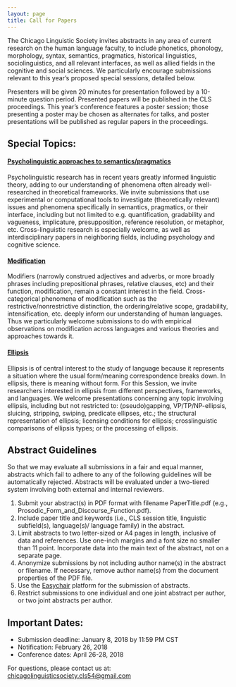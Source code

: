 ```yaml
---
layout: page
title: Call for Papers
---
```


The Chicago Linguistic Society invites abstracts in any area of current research on the human language faculty, to include phonetics, phonology, morphology, syntax, semantics, pragmatics, historical linguistics, sociolinguistics, and all relevant interfaces, as well as allied fields in the cognitive and social sciences. We particularly encourage submissions relevant to this year’s proposed special sessions, detailed below.

Presenters will be given 20 minutes for presentation followed by a 10-minute question period. Presented papers will be published in the CLS proceedings. This year’s conference features a poster session; those presenting a poster may be chosen as alternates for talks, and poster presentations will be published as regular papers in the proceedings.



## Special Topics:

#### <u>Psycholinguistic approaches to semantics/pragmatics</u>

Psycholinguistic research has in recent years greatly informed linguistic theory, adding to our understanding of phenomena often already well-researched in theoretical frameworks. We invite submissions that use experimental or computational tools to investigate (theoretically relevant) issues and phenomena specifically in semantics, pragmatics, or their interface, including but not limited to e.g. quantification, gradability and vagueness, implicature, presupposition, reference resolution, or metaphor, etc. Cross-linguistic research is especially welcome, as well as interdisciplinary papers in neighboring fields, including psychology and cognitive science.


#### <u>Modification</u>

Modifiers (narrowly construed adjectives and adverbs, or more broadly phrases including prepositional phrases, relative clauses, etc) and their function,  modification, remain a constant interest in the field. Cross-categorical phenomena of modification such as the  restrictive/nonrestrictive distinction, the ordering/relative scope, gradability, intensification, etc. deeply inform our understanding of human languages. Thus we particularly welcome submissions to do with empirical observations on modification across languages and various theories and approaches towards it.

#### <u>Ellipsis</u>

Ellipsis is of central interest to the study of language because it represents a situation where the usual form/meaning correspondence breaks down. In ellipsis, there is meaning without form. For this Session, we invite researchers interested in ellipsis from different perspectives, frameworks, and languages. We welcome presentations concerning any topic involving ellipsis, including but not restricted to: (pseudo)gapping, VP/TP/NP-ellipsis, sluicing, stripping, swiping, predicate ellipses, etc.; the structural representation of ellipsis; licensing conditions for ellipsis; crosslinguistic comparisons of ellipsis types; or the processing of ellipsis.


## Abstract Guidelines

So that we may evaluate all submissions in a fair and equal manner, abstracts which fail to adhere to any of the following guidelines will be automatically rejected. Abstracts will be evaluated under a two-tiered system involving both external and internal reviewers.

1. Submit your abstract(s) in PDF format with filename PaperTitle.pdf (e.g., Prosodic_Form_and_Discourse_Function.pdf).
2. Include paper title and keywords (i.e., CLS session title, linguistic subfield(s), language(s)/ language family) in the abstract.
3. Limit abstracts to two letter-sized or A4 pages in length, inclusive of data and references. Use one-inch margins and a font size no smaller than 11 point. Incorporate data into the main text of the abstract, not on a separate page.
4. Anonymize submissions by not including author name(s) in the abstract or filename. If necessary, remove author name(s) from the document properties of the PDF file.
5. Use the [Easychair](https://easychair.org/conferences/?conf=cls53) platform for the submission of abstracts.
6. Restrict submissions to one individual and one joint abstract per author, or two joint abstracts per author.

## Important Dates:

<!-- - <del>Submission deadline: February 5, 2017 by 11:59 PM CST -->
- Submission deadline: January 8, 2018 by 11:59 PM CST
- Notification: February 26, 2018
- Conference dates: April 26-28, 2018

For questions, please contact us at: <chicagolinguisticsociety.cls54@gmail.com>
